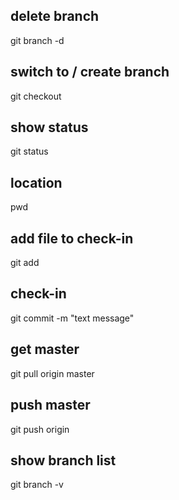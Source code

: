 ## delete branch
git branch -d <name>

## switch to / create branch
git checkout <name>

## show status
git status

## location
pwd

## add file to check-in
git add <filename>

## check-in
git commit -m "text message"

## get master
git pull origin master

## push master
git push origin <name>

## show branch list
git branch -v

